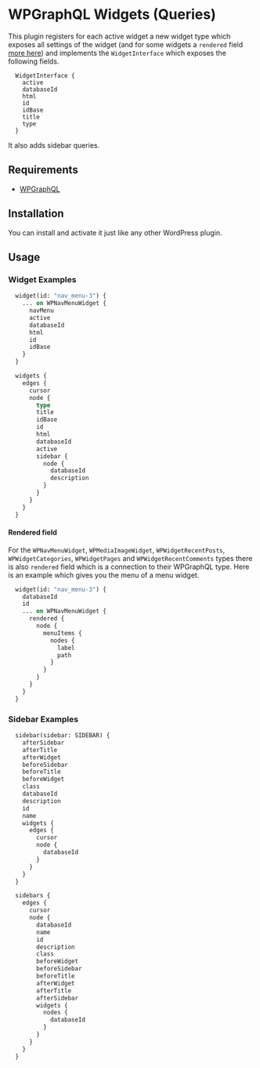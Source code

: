 # WPGraphQL Widgets (Queries)
This plugin registers for each active widget a new widget type which exposes all settings of the widget (and for some widgets a `rendered` field [more here](#rendered-field)) and implements the `WidgetInterface` which exposes the following fields.
```
  WidgetInterface {
    active
    databaseId
    html
    id
    idBase
    title
    type
  }
```
It also adds sidebar queries.
## Requirements
- [WPGraphQL](https://github.com/wp-graphql/wp-graphql)

## Installation
You can install and activate it just like any other WordPress plugin.

## Usage
### Widget Examples
```graphql
  widget(id: "nav_menu-3") {
    ... on WPNavMenuWidget {
      navMenu
      active
      databaseId
      html
      id
      idBase
    }
  }
```
```graphql
  widgets {
    edges {
      cursor
      node {
        type
        title
        idBase
        id
        html
        databaseId
        active
        sidebar {
          node {
            databaseId
            description
          }
        }
      }
    }
  }
```
#### Rendered field
For the `WPNavMenuWidget`, `WPMediaImageWidget`, `WPWidgetRecentPosts`, `WPWidgetCategories`, `WPWidgetPages` and `WPWidgetRecentComments` types there is also `rendered` field which is a connection to their WPGraphQL type. Here is an example which gives you the menu of a menu widget.
```graphql
  widget(id: "nav_menu-3") {
    databaseId
    id
    ... on WPNavMenuWidget {
      rendered {
        node {
          menuItems {
            nodes {
              label
              path
            }
          }
        }
      }
    }
  }
```

### Sidebar Examples
```graphql
  sidebar(sidebar: SIDEBAR) {
    afterSidebar
    afterTitle
    afterWidget
    beforeSidebar
    beforeTitle
    beforeWidget
    class
    databaseId
    description
    id
    name
    widgets {
      edges {
        cursor
        node {
          databaseId
        }
      }
    }
  }
```
```graphql
  sidebars {
    edges {
      cursor
      node {
        databaseId
        name
        id
        description
        class
        beforeWidget
        beforeSidebar
        beforeTitle
        afterWidget
        afterTitle
        afterSidebar
        widgets {
          nodes {
            databaseId
          }
        }
      }
    }
  }
```
